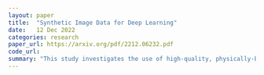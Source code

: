 ```yaml
---
layout: paper
title:  "Synthetic Image Data for Deep Learning"
date:   12 Dec 2022
categories: research
paper_url: https://arxiv.org/pdf/2212.06232.pdf
code_url: 
summary: "This study investigates the use of high-quality, physically-based rendering and domain randomization to generate a large synthetic dataset from 3D CAD models of a real vehicle, enhancing image classification and semantic segmentation models. Synthetic images proved to be effective for augmenting limited real training data. However, models trained solely on synthetic images showed low accuracy on real validation images, which significantly improved when even small amounts of real data were included. Augmenting real data with synthetic images outperformed training on only real images. Moreover, pretraining models on synthetic data before transfer learning significantly reduced training costs, allowing most of the training to be completed upfront."
---
```


